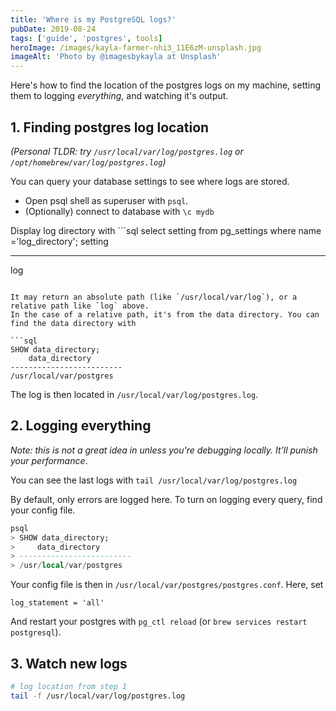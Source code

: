 ```yaml
---
title: 'Where is my PostgreSQL logs?'
pubDate: 2019-08-24
tags: ['guide', 'postgres', tools]
heroImage: /images/kayla-farmer-nhi3_11E6zM-unsplash.jpg
imageAlt: 'Photo by @imagesbykayla at Unsplash'
---
```


Here's how to find the location of the postgres logs on my machine, setting them to logging _everything_, and watching it's output.

## 1. Finding postgres log location

_(Personal TLDR: try `/usr/local/var/log/postgres.log` or `/opt/homebrew/var/log/postgres.log`)_

You can query your database settings to see where logs are stored.

- Open psql shell as superuser with `psql`.
- (Optionally) connect to database with `\c mydb`

Display log directory with ```sql
select setting from pg_settings where name ='log_directory';
setting

---

log

````

It may return an absolute path (like `/usr/local/var/log`), or a relative path like `log` above.
In the case of a relative path, it's from the data directory. You can find the data directory with

```sql
SHOW data_directory;
    data_directory
-------------------------
/usr/local/var/postgres
````

The log is then located in `/usr/local/var/log/postgres.log`.

## 2. Logging everything

_Note: this is not a great idea in unless you're debugging locally. It'll punish your performance_.

You can see the last logs with `tail /usr/local/var/log/postgres.log`

By default, only errors are logged here. To turn on logging every query, find your config file.

```sql
psql
> SHOW data_directory;
>     data_directory
> -------------------------
> /usr/local/var/postgres
```

Your config file is then in `/usr/local/var/postgres/postgres.conf`.
Here, set

```
log_statement = 'all'
```

And restart your postgres with `pg_ctl reload` (or `brew services restart postgresql`).

## 3. Watch new logs

```bash
# log location from step 1
tail -f /usr/local/var/log/postgres.log
```
